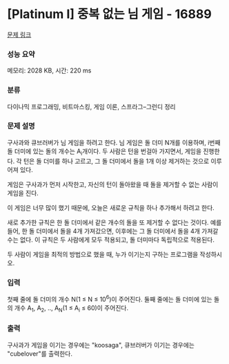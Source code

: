 # [Platinum I] 중복 없는 님 게임 - 16889 

[문제 링크](https://www.acmicpc.net/problem/16889) 

### 성능 요약

메모리: 2028 KB, 시간: 220 ms

### 분류

다이나믹 프로그래밍, 비트마스킹, 게임 이론, 스프라그–그런디 정리

### 문제 설명

<p>구사과와 큐브러버가 님 게임을 하려고 한다. 님 게임은 돌 더미 N개를 이용하며, i번째 돌 더미에 있는 돌의 개수는 A<sub>i</sub>개이다. 두 사람은 턴을 번걸아 가지면서, 게임을 진행한다. 각 턴은 돌 더미를 하나 고르고, 그 돌 더미에서 돌을 1개 이상 제거하는 것으로 이루어져 있다.</p>

<p>게임은 구사과가 먼저 시작한고, 자신의 턴이 돌아왔을 때 돌을 제거할 수 없는 사람이 게임을 진다.</p>

<p>이 게임은 너무 많이 했기 때문에, 오늘은 새로운 규칙을 하나 추가해서 하려고 한다.</p>

<p>새로 추가한 규칙은 한 돌 더미에서 같은 개수의 돌을 또 제거할 수 없다는 것이다. 예를 들어, 한 돌 더미에서 돌을 4개 가져갔으면, 이후에는 그 돌 더미에서 돌을 4개 가져갈 수는 없다. 이 규칙은 두 사람에게 모두 적용되고, 돌 더미마다 독립적으로 적용된다. </p>

<p>두 사람이 게임을 최적의 방법으로 했을 때, 누가 이기는지 구하는 프로그램을 작성하시오.</p>

### 입력 

 <p>첫째 줄에 돌 더미의 개수 N(1 ≤ N ≤ 10<sup>6</sup>)이 주어진다. 둘째 줄에는 돌 더미에 있는 돌의 개수 A<sub>1</sub>, A<sub>2</sub>, .., A<sub>N</sub>(1 ≤ A<sub>i</sub> ≤ 60)이 주어진다.</p>

### 출력 

 <p>구사과가 게임을 이기는 경우에는 "koosaga", 큐브러버가 이기는 경우에는 "cubelover"를 출력한다.</p>

